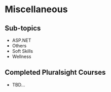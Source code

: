 # Miscellaneous

## Sub-topics

- ASP.NET
- Others
- Soft Skills
- Wellness

## Completed Pluralsight Courses

- TBD...
